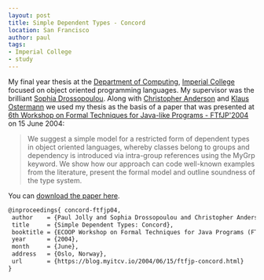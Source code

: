 ```yaml
---
layout: post
title: Simple Dependent Types - Concord
location: San Francisco
author: paul
tags:
- Imperial College
- study
---
```


My final year thesis at the [Department of Computing](http://www3.imperial.ac.uk/computing/), [Imperial
College](http://www.ic.ac.uk) focused on object oriented programming languages. My supervisor was the brilliant [Sophia
Drossopoulou](http://www.doc.ic.ac.uk/~scd/). Along with [Christopher Anderson](http://www.lyonanderson.org/) and [Klaus
Ostermann](http://www.informatik.uni-marburg.de/~kos/) we used my thesis as the basis of a paper that was presented at
[6th Workshop on Formal Techniques for Java-like Programs - FTfJP'2004](http://www.cs.ru.nl/ftfjp/2004.html) on 15 June
2004:

> We suggest a simple model for a restricted form of dependent types in object oriented languages, whereby classes belong
> to groups and dependency is introduced via intra-group references using the MyGrp keyword. We show how our approach can
> code well-known examples from the literature, present the formal model and outline soundness of the type system.

You can [download the paper here](/files/concord-ftfjp04.pdf).

```tex
@inproceedings{ concord-ftfjp04,
 author    = {Paul Jolly and Sophia Drossopoulou and Christopher Anderson and Klaus Ostermann},
 title     = {Simple Dependent Types: Concord},
 booktitle = {ECOOP Workshop on Formal Techniques for Java Programs (FTfJP 2004)},
 year      = {2004},
 month     = {June},
 address   = {Oslo, Norway},
 url       = {https://blog.myitcv.io/2004/06/15/ftfjp-concord.html}
}
```

